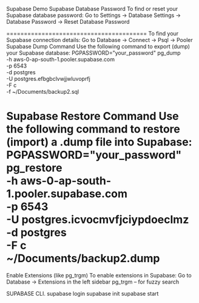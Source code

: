 Supabase Demo
Supabase Database Password
To find or reset your Supabase database password:
Go to Settings → Database Settings → Database Password → Reset Database Password

========================================
To find your Supabase connection details:
Go to Database → Connect → Psql → Pooler
Supabase Dump Command
Use the following command to export (dump) your Supabase database:
 PGPASSWORD="your_password" pg_dump \
  -h aws-0-ap-south-1.pooler.supabase.com \
  -p 6543 \
  -d postgres \
  -U postgres.efbgbclvwjjwluvoprfj \
  -F c \
  -f ~/Documents/backup2.sql

Supabase Restore Command
Use the following command to restore (import) a .dump file into Supabase:
PGPASSWORD="your_password" pg_restore \
  -h aws-0-ap-south-1.pooler.supabase.com \
  -p 6543 \
  -U postgres.icvocmvfjciypdoeclmz \
  -d postgres \
  -F c \
  ~/Documents/backup2.dump
========================================

Enable Extensions (like pg_trgm)
To enable extensions in Supabase:
Go to Database → Extensions in the left sidebar
pg_trgm – for fuzzy search

SUPABASE CLI.
supabase login 
supabase init
supabase start